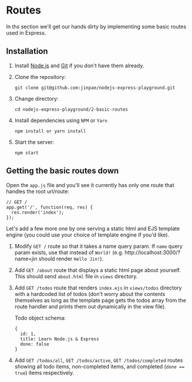 # Routes
In ths section we'll get our hands dirty by implementing some basic routes used in Express.

## Installation
1. Install [Node.js](https://nodejs.org/en/) and [Git](https://git-scm.com/) if you don't have them already.

2. Clone the repository:
    ```
    git clone git@github.com:jinpae/nodejs-express-playground.git
    ```
    
3. Change directory:
    ```
    cd nodejs-express-playground/2-basic-routes
    ```

4. Install dependencies using `NPM` or `Yarn`
    ```
    npm install or yarn install
    ```

5. Start the server:
    ```
    npm start
    ```

## Getting the basic routes down
Open the `app.js` file and you'll see it currently has only one route that handles the root url/route:

```
// GET /
app.get('/', function(req, res) {
  res.render('index');
});
```

Let's add a few more one by one serving a static html and EJS template engine (you could use your choice of template engine if you'd like).

1. Modify `GET /` route so that it takes a name query param. If `name` query param exists, use that instead of `World!` (e.g. http://localhost:3000/?name=jin should render `Hello Jin!`).

2. Add `GET /about` route that displays a static html page about yourself. This should send `about.html` file in `views` directory.

3. Add `GET /todos` route that renders `index.ejs` in `views/todos` directory with a hardcoded list of todos (don't worry about the contents themselves as long as the template page gets the todos array from the route handler and prints them out dynamically in the view file).

    Todo object schema:

    ```
    {
      id: 1,
      title: Learn Node.js & Express
      done: false
    }
    ```

4. Add `GET /todos/all`, `GET /todos/active`, `GET /todos/completed` routes showing all todo items, non-completed items, and completed (`done == true`) items respectively.
